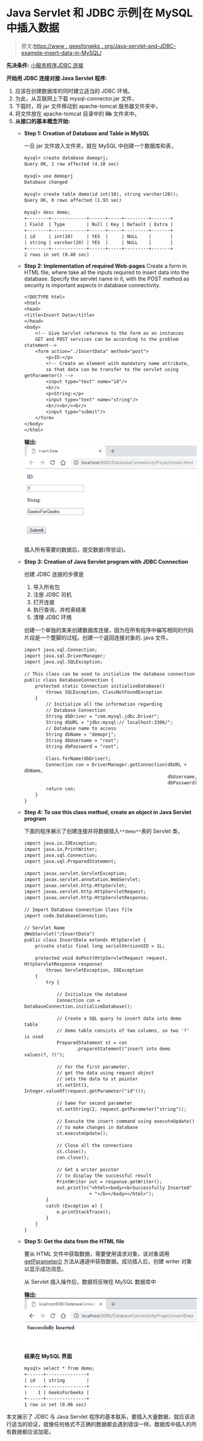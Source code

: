 # Java Servlet 和 JDBC 示例|在 MySQL 中插入数据

> 原文:[https://www . geesforgeks . org/Java-servlet-and-JDBC-example-insert-data-in-MySQL/](https://www.geeksforgeeks.org/java-servlet-and-jdbc-example-insert-data-in-mysql/)

**先决条件:** [小服务程序](https://www.geeksforgeeks.org/introduction-java-servlets/)[JDBC 连接](https://www.geeksforgeeks.org/establishing-jdbc-connection-in-java/)

**开始用 JDBC 连接对接 Java Servlet 程序:**

1.  应该在创建数据库的同时建立适当的 JDBC 环境。
2.  为此，从互联网上下载 mysql-connector.jar 文件，
3.  下载时，将 jar 文件移动到 apache-tomcat 服务器文件夹中，
4.  将文件放在 apache-tomcat 目录中的 **lib** 文件夹中。
5.  **从接口的基本概念开始:**
    *   **Step 1: Creation of Database and Table in MySQL**

        一旦 jar 文件放入文件夹，就在 MySQL 中创建一个数据库和表，

        ```
        mysql> create database demoprj;
        Query OK, 1 row affected (4.10 sec)

        mysql> use demoprj
        Database changed

        mysql> create table demo(id int(10), string varchar(20));
        Query OK, 0 rows affected (1.93 sec)

        mysql> desc demo;
        +--------+-------------+------+-----+---------+-------+
        | Field  | Type        | Null | Key | Default | Extra |
        +--------+-------------+------+-----+---------+-------+
        | id     | int(10)     | YES  |     | NULL    |       |
        | string | varchar(20) | YES  |     | NULL    |       |
        +--------+-------------+------+-----+---------+-------+
        2 rows in set (0.40 sec)

        ```

    *   **Step 2: Implementation of required Web-pages**
        Create a form in HTML file, where take all the inputs required to insert data into the database. Specify the servlet name in it, with the POST method as security is important aspects in database connectivity.

        ```
        <!DOCTYPE html>
        <html>
        <head>
        <title>Insert Data</title>
        </head>
        <body>
            <!-- Give Servlet reference to the form as an instances 
            GET and POST services can be according to the problem statement-->
            <form action="./InsertData" method="post">
                <p>ID:</p> 
                <!-- Create an element with mandatory name attribute,
                so that data can be transfer to the servlet using getParameter() -->
                <input type="text" name="id"/>
                <br/>
                <p>String:</p> 
                <input type="text" name="string"/>
                <br/><br/><br/>
                <input type="submit"/>
            </form>
        </body>
        </html>
        ```

        **输出:**
        ![output](img/4ca5ec17b32355adcf2d2f0cc45d578f.png)

        插入所有需要的数据后，提交数据(带验证)。

    *   **Step 3: Creation of Java Servlet program with JDBC Connection**

        创建 JDBC 连接的步骤是

        1.  导入所有包
        2.  注册 JDBC 司机
        3.  打开连接
        4.  执行查询，并检索结果
        5.  清理 JDBC 环境

        创建一个单独的类来创建数据库连接，因为在所有程序中编写相同的代码片段是一个蹩脚的过程。创建一个返回连接对象的. java 文件。

        ```
        import java.sql.Connection;
        import java.sql.DriverManager;
        import java.sql.SQLException;

        // This class can be used to initialize the database connection
        public class DatabaseConnection {
            protected static Connection initializeDatabase()
                throws SQLException, ClassNotFoundException
            {
                // Initialize all the information regarding
                // Database Connection
                String dbDriver = "com.mysql.jdbc.Driver";
                String dbURL = "jdbc:mysql:// localhost:3306/";
                // Database name to access
                String dbName = "demoprj";
                String dbUsername = "root";
                String dbPassword = "root";

                Class.forName(dbDriver);
                Connection con = DriverManager.getConnection(dbURL + dbName,
                                                             dbUsername, 
                                                             dbPassword);
                return con;
            }
        }
        ```

    *   **Step 4: To use this class method, create an object in Java Servlet program**

        下面的程序展示了创建连接并将数据插入`**demo**`表的 Servlet 类，

        ```
        import java.io.IOException;
        import java.io.PrintWriter;
        import java.sql.Connection;
        import java.sql.PreparedStatement;

        import javax.servlet.ServletException;
        import javax.servlet.annotation.WebServlet;
        import javax.servlet.http.HttpServlet;
        import javax.servlet.http.HttpServletRequest;
        import javax.servlet.http.HttpServletResponse;

        // Import Database Connection Class file
        import code.DatabaseConnection;

        // Servlet Name
        @WebServlet("/InsertData")
        public class InsertData extends HttpServlet {
            private static final long serialVersionUID = 1L;

            protected void doPost(HttpServletRequest request, 
        HttpServletResponse response)
                throws ServletException, IOException
            {
                try {

                    // Initialize the database
                    Connection con = DatabaseConnection.initializeDatabase();

                    // Create a SQL query to insert data into demo table
                    // demo table consists of two columns, so two '?' is used
                    PreparedStatement st = con
                           .prepareStatement("insert into demo values(?, ?)");

                    // For the first parameter,
                    // get the data using request object
                    // sets the data to st pointer
                    st.setInt(1, Integer.valueOf(request.getParameter("id")));

                    // Same for second parameter
                    st.setString(2, request.getParameter("string"));

                    // Execute the insert command using executeUpdate()
                    // to make changes in database
                    st.executeUpdate();

                    // Close all the connections
                    st.close();
                    con.close();

                    // Get a writer pointer 
                    // to display the successful result
                    PrintWriter out = response.getWriter();
                    out.println("<html><body><b>Successfully Inserted"
                                + "</b></body></html>");
                }
                catch (Exception e) {
                    e.printStackTrace();
                }
            }
        }
        ```

    *   **Step 5: Get the data from the HTML file**

        要从 HTML 文件中获取数据，需要使用请求对象，该对象调用 [getParameter()](https://www.geeksforgeeks.org/getparameter-passing-data-from-client-to-jsp/) 方法从通道中获取数据。成功插入后，创建 writer 对象以显示成功消息。

        从 Servlet 插入操作后，数据将反映在 MySQL 数据库中

        **输出:**
        ![success](img/28d1701c13b4cb11f76c3eb359fe6255.png)

        **结果在 MySQL 界面**

        ```
        mysql> select * from demo;
        +------+---------------+
        | id   | string        |
        +------+---------------+
        |    1 | GeeksForGeeks |
        +------+---------------+
        1 row in set (0.06 sec)
        ```

本文展示了 JDBC 与 Java Servlet 程序的基本联系，要插入大量数据，就应该进行适当的验证，就像任何格式不正确的数据都会遇到错误一样。数据库中插入的所有数据都应该加密。